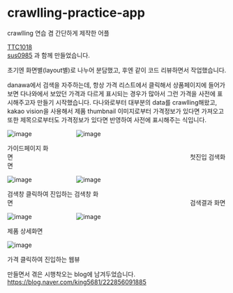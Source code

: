 # crawlling-practice-app
crawlling 연습 겸 간단하게 제작한 어플

[TTC1018](https://github.com/TTC1018)\
[sus0985](https://github.com/sus0985)
과 함께 만들었습니다.

초기엔 화면별(layout별)로 나누어 분담했고, 후엔 같이 코드 리뷰하면서 작업했습니다.

danawa에서 검색을 자주하는데, 항상 가격 리스트에서 클릭해서 상품페이지에 들어가보면 다나와에서 보았던 가격과 다르게 표시되는 경우가 많아서 그런 가격을 사전에 표시해주고자 만들기 시작했습니다.
다나와로부터 대부분의 data를 crawlling해왔고, kakao vision을 사용해서 제품 thumbnail 이미지로부터 가격정보가 있다면 가져오고 또한 제목으로부터도 가격정보가 있다면 반영하여 사전에 표시해주는 식입니다.


![image](https://user-images.githubusercontent.com/55792553/195434125-a3dae8a7-3001-453c-9b8d-c20f18188115.png)        ![image](https://user-images.githubusercontent.com/55792553/195434221-ab2664d2-7793-4341-8ba1-a102d10c5d45.png)


가이드페이지 화면                             첫진입 검색화면







![image](https://user-images.githubusercontent.com/55792553/195434369-3fd0e7fd-c6a6-41e3-ac67-18550f725135.png)        ![image](https://user-images.githubusercontent.com/55792553/195434457-1b9fc840-eef5-40e7-95b2-57df3c470d1e.png)


검색창 클릭하여 진입하는 검색창 화면                             검색결과 화면









![image](https://user-images.githubusercontent.com/55792553/195434500-c94bebab-d1cc-4d40-967e-fb4a34396ab8.png)        ![image](https://user-images.githubusercontent.com/55792553/195434770-e003e9b2-cf9a-483e-bf70-f556c1bae13d.png)


제품 상세화면

![image](https://user-images.githubusercontent.com/55792553/195434873-f3c0607b-db23-4367-ac6d-a87ff2d4a5e9.png)


가격 클릭하여 진입하는 웹뷰






만들면서 겪은 시행착오는 blog에 남겨두었습니다.
<https://blog.naver.com/king5681/222856091885>
